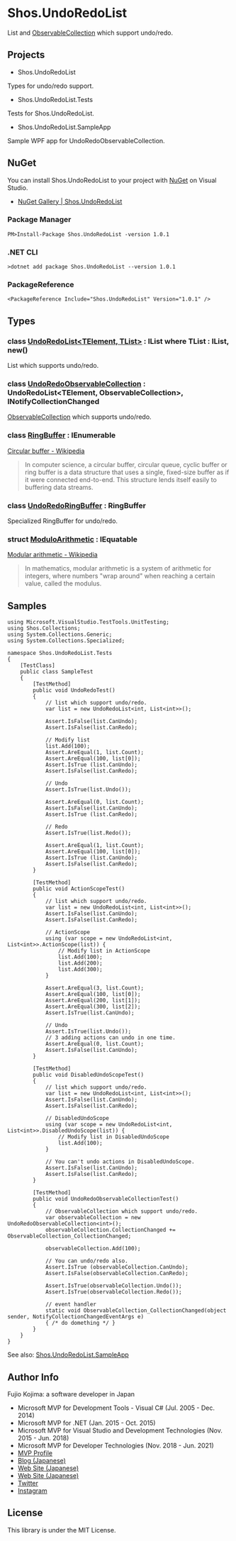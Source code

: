 # Shos.UndoRedoList

List and [ObservableCollection](https://docs.microsoft.com/dotnet/api/system.collections.objectmodel.observablecollection-1) which support undo/redo.

## Projects

* Shos.UndoRedoList

Types for undo/redo support.

* Shos.UndoRedoList.Tests

Tests for Shos.UndoRedoList.

* Shos.UndoRedoList.SampleApp

Sample WPF app for UndoRedoObservableCollection.

## NuGet

You can install Shos.UndoRedoList to your project with [NuGet](https://www.nuget.org) on Visual Studio.

* [NuGet Gallery | Shos.UndoRedoList](https://www.nuget.org/packages/Shos.UndoRedoList/)

### Package Manager

    PM>Install-Package Shos.UndoRedoList -version 1.0.1

### .NET CLI

    >dotnet add package Shos.UndoRedoList --version 1.0.1

### PackageReference

    <PackageReference Include="Shos.UndoRedoList" Version="1.0.1" />

## Types

### class [UndoRedoList<TElement, TList>](Shos.UndoRedoList/UndoRedoList) : IList<TElement> where TList : IList<TElement>, new()

List which supports undo/redo.

### class [UndoRedoObservableCollection<TElement>](Shos.UndoRedoList/UndoRedoObservableCollection) : UndoRedoList<TElement, ObservableCollection<TElement>>, INotifyCollectionChanged

[ObservableCollection](https://docs.microsoft.com/dotnet/api/system.collections.objectmodel.observablecollection-1) which supports undo/redo.

### class [RingBuffer<TElement>](Shos.UndoRedoList/RingBuffer.cs) : IEnumerable<TElement>

[Circular buffer - Wikipedia](https://en.wikipedia.org/wiki/Circular_buffer)

> In computer science, a circular buffer, circular queue, cyclic buffer or ring buffer is a data structure that uses a single, fixed-size buffer as if it were connected end-to-end. This structure lends itself easily to buffering data streams.

### class [UndoRedoRingBuffer<TElement>](Shos.UndoRedoList/UndoRedoRingBuffer) : RingBuffer<TElement>

Specialized RingBuffer for undo/redo.

### struct [ModuloArithmetic](Shos.UndoRedoList/ModuloArithmetic.cs) : IEquatable<ModuloArithmetic>

[Modular arithmetic - Wikipedia](https://en.wikipedia.org/wiki/Modular_arithmetic)

> In mathematics, modular arithmetic is a system of arithmetic for integers, where numbers "wrap around" when reaching a certain value, called the modulus.

## Samples

    using Microsoft.VisualStudio.TestTools.UnitTesting;
    using Shos.Collections;
    using System.Collections.Generic;
    using System.Collections.Specialized;

    namespace Shos.UndoRedoList.Tests
    {
        [TestClass]
        public class SampleTest
        {
            [TestMethod]
            public void UndoRedoTest()
            {
                // list which support undo/redo.
                var list = new UndoRedoList<int, List<int>>();

                Assert.IsFalse(list.CanUndo);
                Assert.IsFalse(list.CanRedo);

                // Modify list
                list.Add(100);
                Assert.AreEqual(1, list.Count);
                Assert.AreEqual(100, list[0]);
                Assert.IsTrue (list.CanUndo);
                Assert.IsFalse(list.CanRedo);

                // Undo
                Assert.IsTrue(list.Undo());

                Assert.AreEqual(0, list.Count);
                Assert.IsFalse(list.CanUndo);
                Assert.IsTrue (list.CanRedo);

                // Redo
                Assert.IsTrue(list.Redo());

                Assert.AreEqual(1, list.Count);
                Assert.AreEqual(100, list[0]);
                Assert.IsTrue (list.CanUndo);
                Assert.IsFalse(list.CanRedo);
            }

            [TestMethod]
            public void ActionScopeTest()
            {
                // list which support undo/redo.
                var list = new UndoRedoList<int, List<int>>();
                Assert.IsFalse(list.CanUndo);
                Assert.IsFalse(list.CanRedo);

                // ActionScope
                using (var scope = new UndoRedoList<int, List<int>>.ActionScope(list)) {
                    // Modify list in ActionScope
                    list.Add(100);
                    list.Add(200);
                    list.Add(300);
                }

                Assert.AreEqual(3, list.Count);
                Assert.AreEqual(100, list[0]);
                Assert.AreEqual(200, list[1]);
                Assert.AreEqual(300, list[2]);
                Assert.IsTrue(list.CanUndo);

                // Undo
                Assert.IsTrue(list.Undo());
                // 3 adding actions can undo in one time.
                Assert.AreEqual(0, list.Count);
                Assert.IsFalse(list.CanUndo);
            }

            [TestMethod]
            public void DisabledUndoScopeTest()
            {
                // list which support undo/redo.
                var list = new UndoRedoList<int, List<int>>();
                Assert.IsFalse(list.CanUndo);
                Assert.IsFalse(list.CanRedo);

                // DisabledUndoScope
                using (var scope = new UndoRedoList<int, List<int>>.DisabledUndoScope(list)) {
                    // Modify list in DisabledUndoScope
                    list.Add(100);
                }

                // You can't undo actions in DisabledUndoScope.
                Assert.IsFalse(list.CanUndo);
                Assert.IsFalse(list.CanRedo);
            }

            [TestMethod]
            public void UndoRedoObservableCollectionTest()
            {
                // ObservableCollection which support undo/redo.
                var observableCollection = new UndoRedoObservableCollection<int>();
                observableCollection.CollectionChanged += ObservableCollection_CollectionChanged;

                observableCollection.Add(100);

                // You can undo/redo also.
                Assert.IsTrue (observableCollection.CanUndo);
                Assert.IsFalse(observableCollection.CanRedo);

                Assert.IsTrue(observableCollection.Undo());
                Assert.IsTrue(observableCollection.Redo());

                // event handler
                static void ObservableCollection_CollectionChanged(object sender, NotifyCollectionChangedEventArgs e)
                { /* do domething */ }
            }
        }
    }

See also: [Shos.UndoRedoList.SampleApp](Shos.UndoRedoList.SampleApp)

## Author Info

Fujio Kojima: a software developer in Japan

* Microsoft MVP for Development Tools - Visual C# (Jul. 2005 - Dec. 2014)
* Microsoft MVP for .NET (Jan. 2015 - Oct. 2015)
* Microsoft MVP for Visual Studio and Development Technologies (Nov. 2015 - Jun. 2018)
* Microsoft MVP for Developer Technologies (Nov. 2018 - Jun. 2021)
* [MVP Profile](https://mvp.microsoft.com/en-us/PublicProfile/21482)
* [Blog (Japanese)](http://wp.shos.info)
* [Web Site (Japanese)](http://www.shos.info)
* [Web Site (Japanese)](http://www.shos.info)
* [Twitter](https://twitter.com/Fujiwo)
* [Instagram](https://www.instagram.com/fujiwo/)

## License

This library is under the MIT License.
